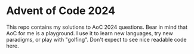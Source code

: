 # Advent of Code 2024

This repo contains my solutions to AoC 2024 questions.
Bear in mind that AoC for me is a playground.
I use it to learn new languages, try new paradigms, or play with "golfing".
Don't expect to see nice readable code here.

